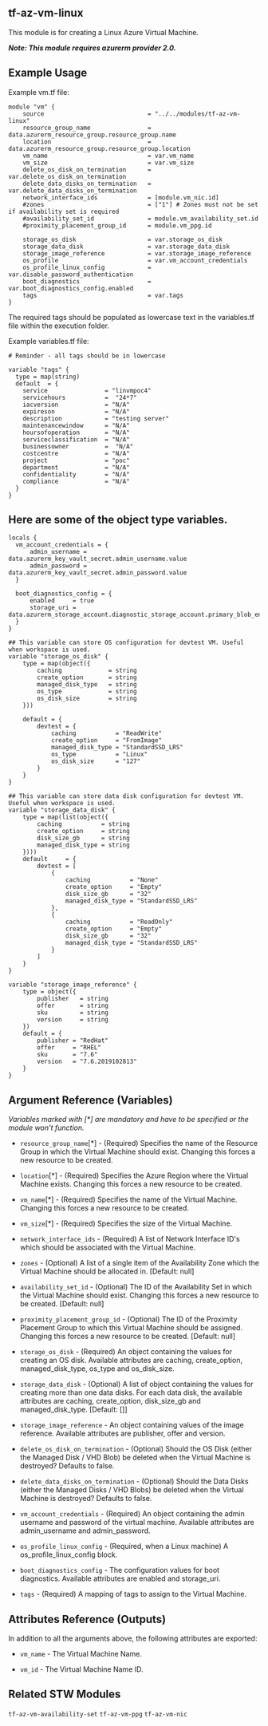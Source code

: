 ## tf-az-vm-linux

This module is for creating a Linux Azure Virtual Machine.

***Note: This module requires azurerm provider 2.0.***

## Example Usage

Example vm.tf file:

```hcl
module "vm" {
    source                             = "../../modules/tf-az-vm-linux"
    resource_group_name                = data.azurerm_resource_group.resource_group.name
    location                           = data.azurerm_resource_group.resource_group.location
    vm_name                            = var.vm_name
    vm_size                            = var.vm_size
    delete_os_disk_on_termination      = var.delete_os_disk_on_termination
    delete_data_disks_on_termination   = var.delete_data_disks_on_termination
    network_interface_ids              = [module.vm_nic.id]
    #zones                             = ["1"] # Zones must not be set if availability set is required
    #availability_set_id               = module.vm_availability_set.id
    #proximity_placement_group_id      = module.vm_ppg.id

    storage_os_disk                    = var.storage_os_disk
    storage_data_disk                  = var.storage_data_disk
    storage_image_reference            = var.storage_image_reference
    os_profile                         = var.vm_account_credentials
    os_profile_linux_config            = var.disable_password_authentication
    boot_diagnostics                   = var.boot_diagnostics_config.enabled
    tags                               = var.tags
}
```

The required tags should be populated as lowercase text in the variables.tf file within the execution folder.

Example variables.tf file:

```hcl
# Reminder - all tags should be in lowercase

variable "tags" {
  type = map(string)
  default  = {
    service                = "linvmpoc4"
    servicehours           =  "24*7"
    iacversion             = "N/A"
    expireson              = "N/A"
    description            = "testing server"
    maintenancewindow      = "N/A"
    hoursofoperation       = "N/A"
    serviceclassification  = "N/A"
    businessowner          =  "N/A"
    costcentre             = "N/A"
    project                = "poc"
    department             = "N/A"
    confidentiality        = "N/A"
    compliance             = "N/A"
  }
}
```

## Here are some of the object type variables.

```hcl
locals {
  vm_account_credentials = {
      admin_username = data.azurerm_key_vault_secret.admin_username.value
      admin_password = data.azurerm_key_vault_secret.admin_password.value
  }

  boot_diagnostics_config = {
      enabled     = true
      storage_uri = data.azurerm_storage_account.diagnostic_storage_account.primary_blob_endpoint
  }
}

## This variable can store OS configuration for devtest VM. Useful when workspace is used.
variable "storage_os_disk" {
    type = map(object({
        caching             = string
        create_option       = string
        managed_disk_type   = string
        os_type             = string
        os_disk_size        = string
    }))
    
    default = {
        devtest = {
            caching           = "ReadWrite"
            create_option     = "FromImage"
            managed_disk_type = "StandardSSD_LRS"
            os_type           = "Linux"
            os_disk_size      = "127"
        }
    }
}

## This variable can store data disk configuration for devtest VM. Useful when workspace is used.
variable "storage_data_disk" {
    type = map(list(object({
        caching           = string
        create_option     = string
        disk_size_gb      = string
        managed_disk_type = string
    })))
    default     = {
        devtest = [
            {
                caching           = "None"
                create_option     = "Empty"
                disk_size_gb      = "32"
                managed_disk_type = "StandardSSD_LRS"
            },
            {
                caching           = "ReadOnly"
                create_option     = "Empty"
                disk_size_gb      = "32"
                managed_disk_type = "StandardSSD_LRS"
            }
        ]
    } 
}

variable "storage_image_reference" {
    type = object({
        publisher   = string
        offer       = string
        sku         = string
        version     = string
    })
    default = {
        publisher = "RedHat"
        offer     = "RHEL"
        sku       = "7.6"
        version   = "7.6.2019102813"
    }
}
```

## Argument Reference (Variables)

_Variables marked with [*] are mandatory and have to be specified or the module won't function._

 - `resource_group_name`[*] - (Required) Specifies the name of the Resource Group in which the Virtual Machine should exist. Changing this forces a new resource to be created.
 
 - `location`[*] - (Required) Specifies the Azure Region where the Virtual Machine exists. Changing this forces a new resource to be created.

 - `vm_name`[*] - (Required) Specifies the name of the Virtual Machine. Changing this forces a new resource to be created.

 - `vm_size`[*] - (Required) Specifies the size of the Virtual Machine.

 - `network_interface_ids` - (Required) A list of Network Interface ID's which should be associated with the Virtual Machine.

 - `zones` - (Optional) A list of a single item of the Availability Zone which the Virtual Machine should be allocated in. [Default: null]

 - `availability_set_id` - (Optional) The ID of the Availability Set in which the Virtual Machine should exist. Changing this forces a new resource to be created. [Default: null]

 - `proximity_placement_group_id` - (Optional) The ID of the Proximity Placement Group to which this Virtual Machine should be assigned. Changing this forces a new resource to be created. [Default: null]

 - `storage_os_disk` - (Required) An object containing the values for creating an OS disk. Available attributes are caching, create_option, managed_disk_type, os_type and os_disk_size.

 - `storage_data_disk` - (Optional) A list of object containing the values for creating more than one data disks. For each data disk, the available attributes are caching, create_option, disk_size_gb and managed_disk_type. [Default: []]

 - `storage_image_reference` - An object containing values of the image reference. Available attributes are publisher, offer and version.
    
 - `delete_os_disk_on_termination` - (Optional) Should the OS Disk (either the Managed Disk / VHD Blob) be deleted when the Virtual Machine is destroyed? Defaults to false.

 - `delete_data_disks_on_termination` - (Optional) Should the Data Disks (either the Managed Disks / VHD Blobs) be deleted when the Virtual Machine is destroyed? Defaults to false. 

 - `vm_account_credentials` - (Required) An object containing the admin username and password of the virtual machine. Available attributes are admin_username and admin_password.

 - `os_profile_linux_config` - (Required, when a Linux machine) A os_profile_linux_config block.

 - `boot_diagnostics_config` - The configuration values for boot diagnostics. Available attributes are enabled and storage_uri.

 - `tags` - (Required) A mapping of tags to assign to the Virtual Machine.


## Attributes Reference (Outputs)

In addition to all the arguments above, the following attributes are exported:

 - `vm_name` - The Virtual Machine Name.

 - `vm_id` - The Virtual Machine Name ID.

 
## Related STW Modules

`tf-az-vm-availability-set`
`tf-az-vm-ppg`
`tf-az-vm-nic`